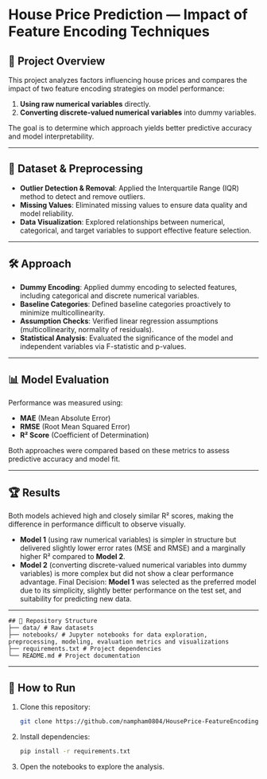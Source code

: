 # House Price Prediction — Impact of Feature Encoding Techniques

## 📌 Project Overview
This project analyzes factors influencing house prices and compares the impact of two feature encoding strategies on model performance:
1. **Using raw numerical variables** directly.
2. **Converting discrete-valued numerical variables** into dummy variables.

The goal is to determine which approach yields better predictive accuracy and model interpretability.

---

## 📂 Dataset & Preprocessing
- **Outlier Detection & Removal**: Applied the Interquartile Range (IQR) method to detect and remove outliers.
- **Missing Values**: Eliminated missing values to ensure data quality and model reliability.
- **Data Visualization**: Explored relationships between numerical, categorical, and target variables to support effective feature selection.

---

## 🛠️ Approach
- **Dummy Encoding**: Applied dummy encoding to selected features, including categorical and discrete numerical variables.
- **Baseline Categories**: Defined baseline categories proactively to minimize multicollinearity.
- **Assumption Checks**: Verified linear regression assumptions (multicollinearity, normality of residuals).
- **Statistical Analysis**: Evaluated the significance of the model and independent variables via F-statistic and p-values.

---

## 📊 Model Evaluation
Performance was measured using:
- **MAE** (Mean Absolute Error)
- **RMSE** (Root Mean Squared Error)
- **R² Score** (Coefficient of Determination)

Both approaches were compared based on these metrics to assess predictive accuracy and model fit.

---

## 🏆 Results
Both models achieved high and closely similar R² scores, making the difference in performance difficult to observe visually.
* **Model 1** (using raw numerical variables) is simpler in structure but delivered slightly lower error rates (MSE and RMSE) and a marginally higher R² compared to **Model 2**.
* **Model 2** (converting discrete-valued numerical variables into dummy variables) is more complex but did not show a clear performance advantage.
Final Decision:
**Model 1** was selected as the preferred model due to its simplicity, slightly better performance on the test set, and suitability for predicting new data.

---
```text
## 📁 Repository Structure
├── data/ # Raw datasets
├── notebooks/ # Jupyter notebooks for data exploration, preprocessing, modeling, evaluation metrics and visualizations
├── requirements.txt # Project dependencies
└── README.md # Project documentation
```
---

## 🚀 How to Run
1. Clone this repository:
   ```bash
   git clone https://github.com/nampham0804/HousePrice-FeatureEncoding-ModelComparison
2. Install dependencies:
   ```bash
   pip install -r requirements.txt
3. Open the notebooks to explore the analysis.
